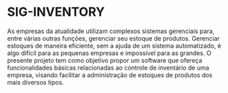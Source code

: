# SIG-INVENTORY
 As empresas da atualidade utilizam complexos sistemas gerenciais para, entre várias outras funções, gerenciar seu estoque de produtos. Gerenciar estoques de maneira eficiente, sem a ajuda de um sistema automatizado, é algo difícil para as pequenas empresas e impossível para as grandes. O presente projeto tem como objetivo propor um software que ofereça funcionalidades básicas relacionadas ao controle de inventário de uma empresa, visando facilitar a administração de estoques de produtos dos mais diversos tipos.
